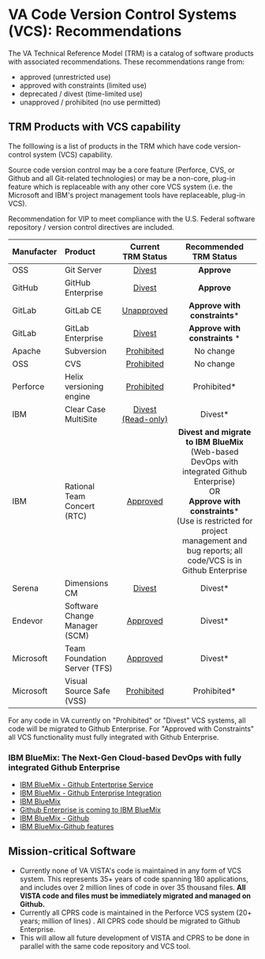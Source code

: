 # VA Code Version Control Systems (VCS):  Recommendations

The VA Technical Reference Model (TRM) is a catalog of software products with associated recommendations.  These recommendations range from: 
* approved (unrestricted use)
* approved with constraints (limited use)
* deprecated / divest (time-limited use) 
* unapproved /  prohibited (no use permitted)

## TRM Products with VCS capability
The folllowing is a list of products in the TRM which have code version-control system  (VCS) capability.

Source code version control may be a core feature (Perforce, CVS, or Github and all Git-related technologies) or may be a non-core, plug-in feature which is replaceable with any other core VCS system (i.e. the Microsoft and IBM's project management tools have replaceable, plug-in VCS).

Recommendation for VIP to meet compliance with the U.S. Federal software repository / version control directives are included.

| Manufacter | Product  | Current <br> TRM Status |Recommended<br>TRM Status |
|:------- |:------- |:------:|:-------:|
| OSS | Git Server | [Divest](http://www.va.gov/TRM/ToolPage.asp?tid=6396) | __Approve__ |
| GitHub | GitHub Enterprise | [Divest](http://www.va.gov/TRM/ToolPage.asp?tid=9533#) | __Approve__ |
| GitLab | GitLab CE | [Unapproved](http://www.va.gov/TRM/ToolPage.asp?tid=9580) | __Approve with constraints__*  |
| GitLab | GitLab Enterprise | [Divest](http://www.va.gov/TRM/ToolPage.asp?tid=9463#) | __Approve with constraints__ *|
| Apache | Subversion | [Prohibited](http://www.va.gov/TRM/ToolPage.asp?tid=6573) | No change |
| OSS | CVS | [Prohibited](http://www.va.gov/TRM/ToolPage.asp?tid=194) | No change |
| Perforce | Helix versioning engine | [Prohibited](http://www.va.gov/TRM/ToolPage.asp?tid=268) | Prohibited* | 
| IBM | Clear Case MultiSite | [Divest (Read-only)](http://www.va.gov/TRM/ToolPage.asp?tid=39#) | Divest* | 
| IBM | Rational Team Concert (RTC) | [Approved](http://www.va.gov/TRM/ToolPage.asp?tid=5085#) |  __Divest and migrate to IBM BlueMix__ <br>(Web-based DevOps with integrated  Github Enterprise) <br> OR <br> __Approve with constraints__* <br>(Use is restricted for project management and bug reports; all code/VCS is in Github Enterprise|
| Serena | Dimensions CM | [Divest](http://www.va.gov/TRM/ToolPage.asp?tid=5136#) | Divest* |
| Endevor | Software Change Manager (SCM) | [Approved](http://www.va.gov/TRM/ToolPage.asp?tid=9481#) |  Divest* |
| Microsoft | Team Foundation Server (TFS) | [Approved](http://www.va.gov/TRM/ToolPage.asp?tid=5668#) | Divest* |
| Microsoft | Visual Source Safe (VSS) | [Prohibited](http://www.va.gov/TRM/ToolPage.asp?tid=5669) | Prohibited* |

For any code in VA currently on "Prohibited" or  "Divest" VCS systems, all code will be migrated to Github Enterprise.
For "Approved with Constraints" all VCS functionality must fully integrated with Github Enterprise.

### IBM BlueMix: The Next-Gen Cloud-based DevOps with fully integrated Github Enterprise
* [IBM BlueMix - Github Entertprise Service](https://developer.ibm.com/bluemix/2016/02/22/github-enterprise-service)
* [IBM BlueMix - Github Enterprise Integration](https://developer.ibm.com/bluemix/2016/06/16/github-enterprise-hosted-service-on-bluemix)
* [IBM BlueMix](https://github.com/IBM-Bluemix)
* [Github Enterprise is coming to IBM BlueMix](http://www.infoworld.com/article/3036123/application-development/github-enterprise-is-coming-to-ibms-bluemix.html)
* [IBM BlueMix - Github](https://hub.jazz.net/docs/git)
* [IBM BlueMix-Github features](https://hub.jazz.net/features)


## Mission-critical Software
* Currently none of VA VISTA's code is maintained in any form of VCS system. This represents 35+ years of code spanning 180 applications, and includes over 2 million lines of code in over 35 thousand files. __All VISTA code and files must be immediately migrated and managed on Github.__
* Currently all CPRS code is maintained in the Perforce VCS system (20+ years; million of lines) . All CPRS code should be migrated to Github Enterprise.
* This will allow all future development of VISTA and CPRS to be done in parallel with the same code repository and VCS tool.



